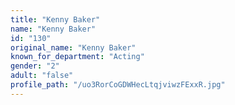 ```yaml
---
title: "Kenny Baker"
name: "Kenny Baker"
id: "130"
original_name: "Kenny Baker"
known_for_department: "Acting"
gender: "2"
adult: "false"
profile_path: "/uo3RorCoGDWHecLtqjviwzFExxR.jpg"
---
```

